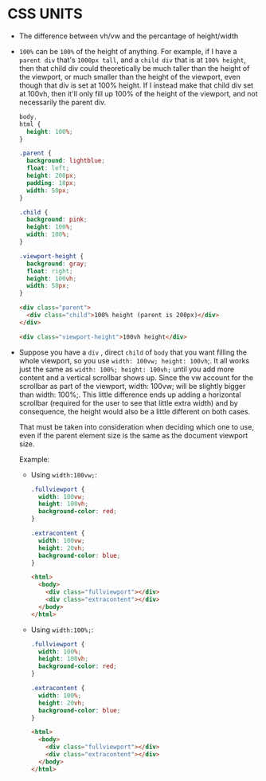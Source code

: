 # CSS UNITS

- The difference between vh/vw and the percantage of height/width

- `100%` can be `100%` of the height of anything. For example, if I have a `parent div` that's `1000px tall`, and a `child div` that is at `100% height`, then that child div could theoretically be much taller than the height of the viewport, or much smaller than the height of the viewport, even though that div is set at 100% height.
  If I instead make that child div set at 100vh, then it'll only fill up 100% of the height of the viewport, and not necessarily the parent div.

  ```css
  body,
  html {
    height: 100%;
  }

  .parent {
    background: lightblue;
    float: left;
    height: 200px;
    padding: 10px;
    width: 50px;
  }

  .child {
    background: pink;
    height: 100%;
    width: 100%;
  }

  .viewport-height {
    background: gray;
    float: right;
    height: 100vh;
    width: 50px;
  }
  ```

  ```html
  <div class="parent">
    <div class="child">100% height (parent is 200px)</div>
  </div>

  <div class="viewport-height">100vh height</div>
  ```

- Suppose you have a `div` , direct `child` of `body` that you want filling the whole viewport, so you use `width: 100vw; height: 100vh`;. It all works just the same as `width: 100%; height: 100vh;` until you add more content and a vertical scrollbar shows up. Since the vw account for the scrollbar as part of the viewport, width: 100vw; will be slightly bigger than width: 100%;. This little difference ends up adding a horizontal scrollbar (required for the user to see that little extra width) and by consequence, the height would also be a little different on both cases.

  That must be taken into consideration when deciding which one to use, even if the parent element size is the same as the document viewport size.

  Example:

  - Using `width:100vw;`:

    ```css
    .fullviewport {
      width: 100vw;
      height: 100vh;
      background-color: red;
    }

    .extracontent {
      width: 100vw;
      height: 20vh;
      background-color: blue;
    }
    ```

    ```html
    <html>
      <body>
        <div class="fullviewport"></div>
        <div class="extracontent"></div>
      </body>
    </html>
    ```

  - Using `width:100%;`:

    ```css
    .fullviewport {
      width: 100%;
      height: 100vh;
      background-color: red;
    }

    .extracontent {
      width: 100%;
      height: 20vh;
      background-color: blue;
    }
    ```

    ```html
    <html>
      <body>
        <div class="fullviewport"></div>
        <div class="extracontent"></div>
      </body>
    </html>
    ```
